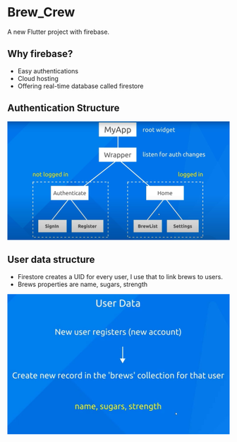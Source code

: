 # Brew_Crew

A new Flutter project with firebase.

## Why firebase?
- Easy authentications
- Cloud hosting
- Offering real-time database called firestore

## Authentication Structure
![Authentication Structure](https://github.com/nicki1999/Brew_crew/blob/main/assets/authentication_structure.JPG?raw=true)

## User data structure
- Firestore creates a UID for every user, I use that to link brews to users.
- Brews properties are name, sugars, strength

![User data structure](https://github.com/nicki1999/Brew_crew/blob/main/assets/user_data.JPG?raw=true)
